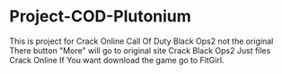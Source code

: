 # Project-COD-Plutonium
This is project for Crack Online Call Of Duty Black Ops2 not the original There button "More" will go to original site Crack Black Ops2 Just files Crack Online If You want download the game go to FitGirl. 
